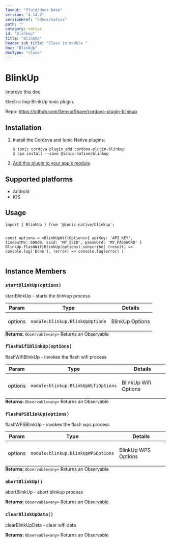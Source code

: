 ```yaml
---
layout: "fluid/docs_base"
version: "4.14.0"
versionHref: "/docs/native"
path: ""
category: native
id: "blinkup"
title: "BlinkUp"
header_sub_title: "Class in module "
doc: "BlinkUp"
docType: "class"
---
```


<h1 class="api-title">BlinkUp</h1>

<a class="improve-v2-docs" href="http://github.com/ionic-team/ionic-native/edit/master/src/@ionic-native/plugins/blinkup/index.ts#L31">
  Improve this doc
</a>







<p>Electric Imp BlinkUp ionic plugin.</p>


<p>Repo:
  <a href="https://github.com/SensorShare/cordova-plugin-blinkup">
    https://github.com/SensorShare/cordova-plugin-blinkup
  </a>
</p>


<h2><a class="anchor" name="installation" href="#installation"></a>Installation</h2>
<ol class="installation">
  <li>Install the Cordova and Ionic Native plugins:<br>
    <pre><code class="nohighlight">$ ionic cordova plugin add cordova-plugin-blinkup
$ npm install --save @ionic-native/blinkup
</code></pre>
  </li>
  <li><a href="https://ionicframework.com/docs/native/#Add_Plugins_to_Your_App_Module">Add this plugin to your app's module</a></li>
</ol>



<h2><a class="anchor" name="platforms" href="#platforms"></a>Supported platforms</h2>
<ul>
  <li>Android</li><li>iOS</li>
</ul>






<h2><a class="anchor" name="usage" href="#usage"></a>Usage</h2>
<pre><code class="lang-typescript">import { BlinkUp } from &#39;@ionic-native/blinkup&#39;;

const options = &lt;BlinkUpWifiOptions&gt;{
   apiKey: &#39;API_KEY&#39;,
   timeoutMs: 60000,
   ssid: &#39;MY_SSID&#39;,
   password: &#39;MY_PASSWORD&#39;
 }
 BlinkUp.flashWifiBlinkUp(options).subscribe(
    (result) =&gt; console.log(&#39;Done&#39;),
    (error) =&gt; console.log(error)
  )
</code></pre>








<h2><a class="anchor" name="instance-members" href="#instance-members"></a>Instance Members</h2>
<h3><a class="anchor" name="startBlinkUp" href="#startBlinkUp"></a><code>startBlinkUp(options)</code></h3>




startBlinkUp - starts the blinkup process
<table class="table param-table" style="margin:0;">
  <thead>
  <tr>
    <th>Param</th>
    <th>Type</th>
    <th>Details</th>
  </tr>
  </thead>
  <tbody>
  <tr>
    <td>
      options</td>
    <td>
      <code>module:blinkup.BlinkUpOptions</code>
    </td>
    <td>
      <p>BlinkUp Options</p>
</td>
  </tr>
  </tbody>
</table>

<div class="return-value" markdown="1">
  <i class="icon ion-arrow-return-left"></i>
  <b>Returns:</b> <code>Observable&lt;any&gt;</code> Returns an Observable
</div><h3><a class="anchor" name="flashWifiBlinkUp" href="#flashWifiBlinkUp"></a><code>flashWifiBlinkUp(options)</code></h3>




flashWifiBlinkUp - invokes the flash wifi process
<table class="table param-table" style="margin:0;">
  <thead>
  <tr>
    <th>Param</th>
    <th>Type</th>
    <th>Details</th>
  </tr>
  </thead>
  <tbody>
  <tr>
    <td>
      options</td>
    <td>
      <code>module:blinkup.BlinkUpWifiOptions</code>
    </td>
    <td>
      <p>BlinkUp Wifi Options</p>
</td>
  </tr>
  </tbody>
</table>

<div class="return-value" markdown="1">
  <i class="icon ion-arrow-return-left"></i>
  <b>Returns:</b> <code>Observable&lt;any&gt;</code> Returns an Observable
</div><h3><a class="anchor" name="flashWPSBlinkUp" href="#flashWPSBlinkUp"></a><code>flashWPSBlinkUp(options)</code></h3>




flashWPSBlinkUp - invokes the flash wps process
<table class="table param-table" style="margin:0;">
  <thead>
  <tr>
    <th>Param</th>
    <th>Type</th>
    <th>Details</th>
  </tr>
  </thead>
  <tbody>
  <tr>
    <td>
      options</td>
    <td>
      <code>module:blinkup.BlinkUpWPSOptions</code>
    </td>
    <td>
      <p>BlinkUp WPS Options</p>
</td>
  </tr>
  </tbody>
</table>

<div class="return-value" markdown="1">
  <i class="icon ion-arrow-return-left"></i>
  <b>Returns:</b> <code>Observable&lt;any&gt;</code> Returns an Observable
</div><h3><a class="anchor" name="abortBlinkUp" href="#abortBlinkUp"></a><code>abortBlinkUp()</code></h3>




abortBlinkUp - abort blinkup process


<div class="return-value" markdown="1">
  <i class="icon ion-arrow-return-left"></i>
  <b>Returns:</b> <code>Observable&lt;any&gt;</code> Returns an Observable
</div><h3><a class="anchor" name="clearBlinkUpData" href="#clearBlinkUpData"></a><code>clearBlinkUpData()</code></h3>




clearBlinkUpData - clear wifi data


<div class="return-value" markdown="1">
  <i class="icon ion-arrow-return-left"></i>
  <b>Returns:</b> <code>Observable&lt;any&gt;</code> Returns an Observable
</div>





